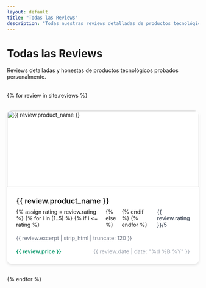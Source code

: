 ```yaml
---
layout: default
title: "Todas las Reviews"
description: "Todas nuestras reviews detalladas de productos tecnológicos"
---
```


<div class="container">
  <h1>Todas las Reviews</h1>
  <p>Reviews detalladas y honestas de productos tecnológicos probados personalmente.</p>
  
  <div class="reviews-grid">
    {% for review in site.reviews %}
      <article class="review-card">
        <a href="{{ review.url | relative_url }}" class="review-link">
          <div class="review-image">
            <img src="{{ review.product_image | default: '/favicon/android-chrome-512x512.png' }}" 
                 alt="{{ review.product_name }}" loading="lazy">
          </div>
          <div class="review-content">
            <h3>{{ review.product_name }}</h3>
            <div class="rating">
              {% assign rating = review.rating %}
              {% for i in (1..5) %}
                {% if i <= rating %}
                  <i class="fas fa-star"></i>
                {% else %}
                  <i class="far fa-star"></i>
                {% endif %}
              {% endfor %}
              <span class="rating-number">{{ review.rating }}/5</span>
            </div>
            <p class="review-excerpt">{{ review.excerpt | strip_html | truncate: 120 }}</p>
            <div class="review-meta">
              <span class="price">{{ review.price }}</span>
              <span class="date">{{ review.date | date: "%d %B %Y" }}</span>
            </div>
          </div>
        </a>
      </article>
    {% endfor %}
  </div>
</div>

<style>
.reviews-grid {
  display: grid;
  grid-template-columns: repeat(auto-fill, minmax(300px, 1fr));
  gap: 2rem;
  margin-top: 2rem;
}

.review-card {
  background: white;
  border-radius: 12px;
  box-shadow: 0 4px 6px rgba(0, 0, 0, 0.1);
  overflow: hidden;
  transition: transform 0.3s ease, box-shadow 0.3s ease;
}

.review-card:hover {
  transform: translateY(-4px);
  box-shadow: 0 8px 25px rgba(0, 0, 0, 0.15);
}

.review-link {
  text-decoration: none;
  color: inherit;
  display: block;
}

.review-image {
  height: 200px;
  overflow: hidden;
}

.review-image img {
  width: 100%;
  height: 100%;
  object-fit: cover;
}

.review-content {
  padding: 1.5rem;
}

.review-content h3 {
  margin: 0 0 0.5rem 0;
  font-size: 1.2rem;
  font-weight: 600;
}

.rating {
  display: flex;
  align-items: center;
  gap: 0.25rem;
  margin-bottom: 1rem;
}

.rating i {
  color: #fbbf24;
}

.rating-number {
  margin-left: 0.5rem;
  font-weight: 500;
  color: #374151;
}

.review-excerpt {
  color: #6b7280;
  line-height: 1.5;
  margin-bottom: 1rem;
}

.review-meta {
  display: flex;
  justify-content: space-between;
  align-items: center;
  font-size: 0.9rem;
  color: #9ca3af;
}

.price {
  font-weight: 600;
  color: #059669;
}
</style>
